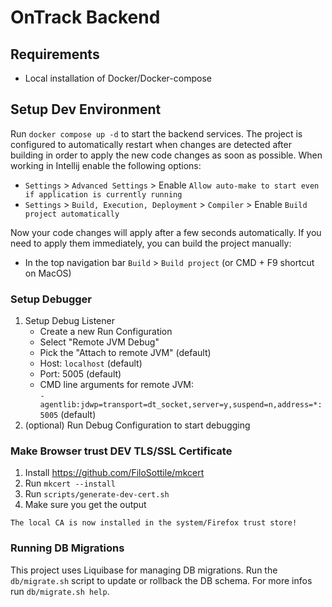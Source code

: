 # OnTrack Backend
## Requirements
- Local installation of Docker/Docker-compose

## Setup Dev Environment
Run `docker compose up -d` to start the backend services.
The project is configured to automatically restart when changes are detected after building
in order to apply the new code changes as soon as possible.
When working in Intellij enable the following options:
- `Settings` > `Advanced Settings` > Enable `Allow auto-make to start even if application is currently running`
- `Settings` > `Build, Execution, Deployment` > `Compiler` > Enable `Build project automatically`

Now your code changes will apply after a few seconds automatically. 
If you need to apply them immediately, you can build the project manually:
- In the top navigation bar `Build` > `Build project` (or CMD + F9 shortcut on MacOS) 

### Setup Debugger
1. Setup Debug Listener
   - Create a new Run Configuration
   - Select "Remote JVM Debug"
   - Pick the "Attach to remote JVM" (default)
   - Host: `localhost` (default)
   - Port: 5005 (default)
   - CMD line arguments for remote JVM: <br> `-agentlib:jdwp=transport=dt_socket,server=y,suspend=n,address=*:5005` (default)
2. (optional) Run Debug Configuration to start debugging

### Make Browser trust DEV TLS/SSL Certificate
1. Install https://github.com/FiloSottile/mkcert
2. Run `mkcert --install`
3. Run `scripts/generate-dev-cert.sh`
4. Make sure you get the output
```
The local CA is now installed in the system/Firefox trust store!
```

### Running DB Migrations
This project uses Liquibase for managing DB migrations.
Run the `db/migrate.sh` script to update or rollback the DB schema.
For more infos run `db/migrate.sh help`.

